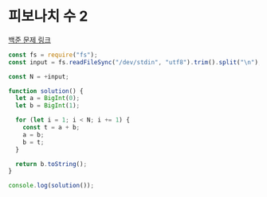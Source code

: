 # 피보나치 수 2

[백준 문제 링크](https://www.acmicpc.net/problem/2748)

```javascript
const fs = require("fs");
const input = fs.readFileSync("/dev/stdin", "utf8").trim().split("\n");

const N = +input;

function solution() {
  let a = BigInt(0);
  let b = BigInt(1);

  for (let i = 1; i < N; i += 1) {
    const t = a + b;
    a = b;
    b = t;
  }

  return b.toString();
}

console.log(solution());
```
